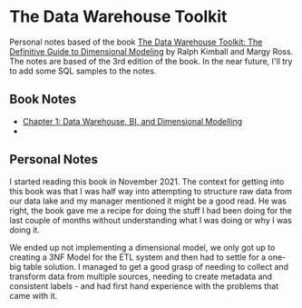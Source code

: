 # The Data Warehouse Toolkit

Personal notes based of the book [The Data Warehouse Toolkit: The Definitive Guide to Dimensional Modeling](https://www.amazon.com/Data-Warehouse-Toolkit-Definitive-Dimensional/dp/1118530802) by Ralph Kimball and Margy Ross. The notes are based of the 3rd edition of the book. In the near future, I'll try to add some SQL samples to the notes.

## Book Notes

- [Chapter 1: Data Warehouse, BI, and Dimensional Modelling](https://github.com/gustavom2998/engineering_notes/blob/main/books/data_warehouse_toolkit/1_dw_bi_and_dm.md)
- 

## Personal Notes

I started reading this book in November 2021. The context for getting into this book was that I was half way into attempting to structure raw data from our data lake and my manager mentioned it might be a good read. He was right, the book gave me a recipe for doing the stuff I had been doing for the last couple of months without understanding what I was doing or why I was doing it.

We ended up not implementing a dimensional model, we only got up to creating a 3NF Model for the ETL system and then had to settle for a one-big table solution. I managed to get a good grasp of needing to collect and transform data from multiple sources, needing to create metadata and consistent labels - and had first hand experience with the problems that came with it.
